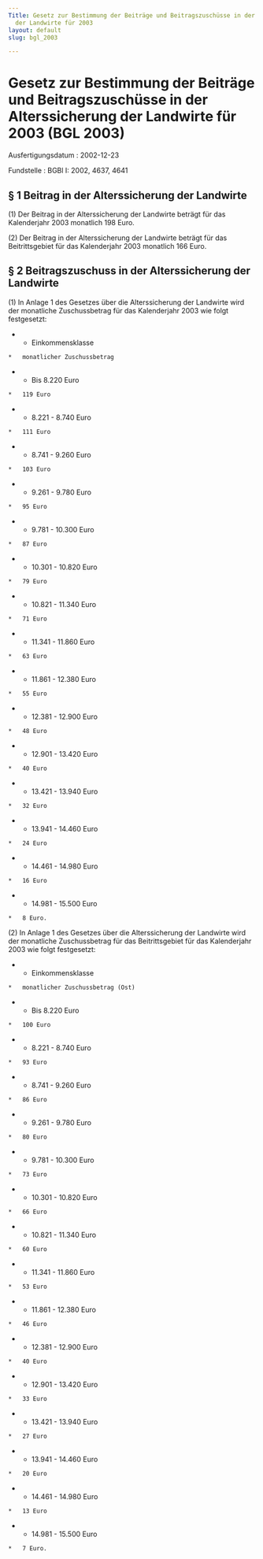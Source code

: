 ```yaml
---
Title: Gesetz zur Bestimmung der Beiträge und Beitragszuschüsse in der Alterssicherung
  der Landwirte für 2003
layout: default
slug: bgl_2003

---
```


# Gesetz zur Bestimmung der Beiträge und Beitragszuschüsse in der Alterssicherung der Landwirte für 2003 (BGL 2003)

Ausfertigungsdatum
:   2002-12-23

Fundstelle
:   BGBl I: 2002, 4637, 4641



## § 1 Beitrag in der Alterssicherung der Landwirte

(1) Der Beitrag in der Alterssicherung der Landwirte beträgt für das
Kalenderjahr 2003 monatlich 198 Euro.

(2) Der Beitrag in der Alterssicherung der Landwirte beträgt für das
Beitrittsgebiet für das Kalenderjahr 2003 monatlich 166 Euro.


## § 2 Beitragszuschuss in der Alterssicherung der Landwirte

(1) In Anlage 1 des Gesetzes über die Alterssicherung der Landwirte
wird der monatliche Zuschussbetrag für das Kalenderjahr 2003 wie folgt
festgesetzt:

*    *   Einkommensklasse

    *   monatlicher Zuschussbetrag


*    *   Bis 8.220 Euro

    *   119 Euro


*    *   8.221 - 8.740 Euro

    *   111 Euro


*    *   8.741 - 9.260 Euro

    *   103 Euro


*    *   9.261 - 9.780 Euro

    *   95 Euro


*    *   9.781 - 10.300 Euro

    *   87 Euro


*    *   10.301 - 10.820 Euro

    *   79 Euro


*    *   10.821 - 11.340 Euro

    *   71 Euro


*    *   11.341 - 11.860 Euro

    *   63 Euro


*    *   11.861 - 12.380 Euro

    *   55 Euro


*    *   12.381 - 12.900 Euro

    *   48 Euro


*    *   12.901 - 13.420 Euro

    *   40 Euro


*    *   13.421 - 13.940 Euro

    *   32 Euro


*    *   13.941 - 14.460 Euro

    *   24 Euro


*    *   14.461 - 14.980 Euro

    *   16 Euro


*    *   14.981 - 15.500 Euro

    *   8 Euro.




(2) In Anlage 1 des Gesetzes über die Alterssicherung der Landwirte
wird der monatliche Zuschussbetrag für das Beitrittsgebiet für das
Kalenderjahr 2003 wie folgt festgesetzt:

*    *   Einkommensklasse

    *   monatlicher Zuschussbetrag (Ost)


*    *   Bis 8.220 Euro

    *   100 Euro


*    *   8.221 - 8.740 Euro

    *   93 Euro


*    *   8.741 - 9.260 Euro

    *   86 Euro


*    *   9.261 - 9.780 Euro

    *   80 Euro


*    *   9.781 - 10.300 Euro

    *   73 Euro


*    *   10.301 - 10.820 Euro

    *   66 Euro


*    *   10.821 - 11.340 Euro

    *   60 Euro


*    *   11.341 - 11.860 Euro

    *   53 Euro


*    *   11.861 - 12.380 Euro

    *   46 Euro


*    *   12.381 - 12.900 Euro

    *   40 Euro


*    *   12.901 - 13.420 Euro

    *   33 Euro


*    *   13.421 - 13.940 Euro

    *   27 Euro


*    *   13.941 - 14.460 Euro

    *   20 Euro


*    *   14.461 - 14.980 Euro

    *   13 Euro


*    *   14.981 - 15.500 Euro

    *   7 Euro.




